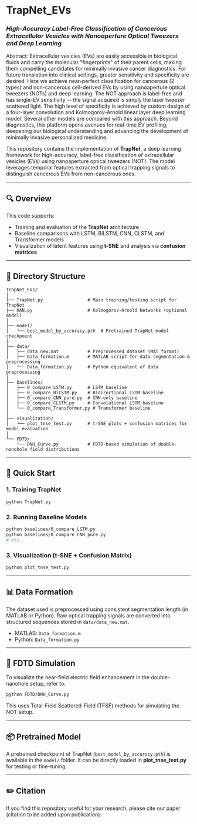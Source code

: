 # **TrapNet_EVs**  
### *High-Accuracy Label-Free Classification of Cancerous Extracellular Vesicles with Nanoaperture Optical Tweezers and Deep Learning*

Abstract: Extracellular vesicles (EVs) are easily accessible in biological fluids and carry the molecular "fingerprints" of their parent cells, making them compelling candidates for minimally invasive cancer diagnostics. For future translation into clinical settings, greater sensitivity and specificity are desired. Here we
achieve near-perfect classification for cancerous (2 types) and non-cancerous cell-derived EVs by using nanoaperture optical tweezers (NOTs) and deep learning. The NOT approach is label-free and has single-EV sensitivity -- the signal acquired is simply the laser tweezer scattered light. The high level of specificity is achieved by custom design of a four-layer convolution and Kolmogorov-Arnold linear layer deep learning model. Several other models are compared with this approach. Beyond diagnostics, this platform opens avenues for real-time EV profiling, deepening our biological understanding and advancing the development of minimally invasive personalized medicine.

This repository contains the implementation of **TrapNet**, a deep learning framework for high-accuracy, label-free classification of extracellular vesicles (EVs) using nanoaperture optical tweezers (NOT). The model leverages temporal features extracted from optical trapping signals to distinguish cancerous EVs from non-cancerous ones.

---

## 🔍 **Overview**

This code supports:

- Training and evaluation of the **TrapNet** architecture  
- Baseline comparisons with LSTM, BiLSTM, CNN, CLSTM, and Transformer models  
- Visualization of latent features using **t-SNE** and analysis via **confusion matrices**

---

## 📁 **Directory Structure**

```
TrapNet_EVs/
│
├── TrapNet.py                 # Main training/testing script for TrapNet
├── KAN.py                     # Kolmogorov-Arnold Networks (optional model)
│
├── model/
│   └── best_model_by_accuracy.pth  # Pretrained TrapNet model checkpoint
│
├── data/
│   ├── data_new.mat           # Preprocessed dataset (MAT format)
│   ├── Data_formation.m       # MATLAB script for data segmentation & preprocessing
│   └── Data_formation.py      # Python equivalent of data preprocessing
│
├── baselines/
│   ├── 0_compare_LSTM.py      # LSTM baseline
│   ├── 0_compare_BiLSTM.py    # Bidirectional LSTM baseline
│   ├── 0_compare_CNN_pure.py  # CNN-only baseline
│   ├── 0_compare_CLSTM.py     # Convolutional LSTM baseline
│   └── 0_compare_Transformer.py # Transformer baseline
│
├── visualization/
│   └── plot_tnse_test.py      # t-SNE plots + confusion matrices for model evaluation
│
└── FDTD/
    └── DNH_Curve.py           # FDTD-based simulation of double-nanohole field distributions
```

---

## 🚀 **Quick Start**

### **1. Training TrapNet**

```bash
python TrapNet.py
```

### **2. Running Baseline Models**

```bash
python baselines/0_compare_LSTM.py
python baselines/0_compare_CNN_pure.py
# etc.
```

### **3. Visualization (t-SNE + Confusion Matrix)**

```bash
python plot_tnse_test.py
```

---

## 📊 **Data Formation**

The dataset used is preprocessed using consistent segmentation length (in MATLAB or Python). Raw optical trapping signals are converted into structured sequences stored in `data/data_new.mat`.

- MATLAB: `Data_formation.m`
- Python: `Data_formation.py`

---

## 📡 **FDTD Simulation**

To visualize the near-field electric field enhancement in the double-nanohole setup, refer to:

```bash
python FDTD/DNH_Curve.py
```

This uses Total-Field Scattered-Field (TFSF) methods for simulating the NOT setup.

---

## 📦 **Pretrained Model**

A pretrained checkpoint of TrapNet (`best_model_by_accuracy.pth`) is available in the `model/` folder. It can be directly loaded in **plot_tnse_test.py** for testing or fine-tuning.

---

## ✏️ **Citation**

If you find this repository useful for your research, please cite our paper (citation to be added upon publication):


